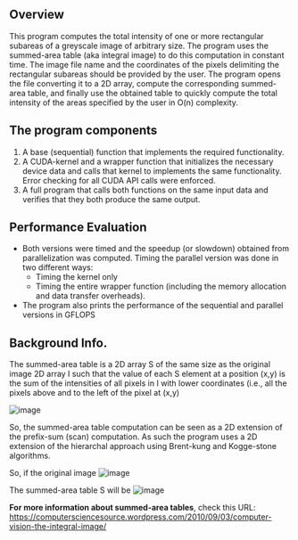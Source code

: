 ## Overview
This program computes the total intensity of one or more rectangular subareas of a greyscale image of arbitrary size. The program uses the summed-area table (aka integral image) to do this computation in
constant time. The image file name and the coordinates of the pixels delimiting the rectangular subareas should be provided by the user. 
The program opens the file converting it to a 2D array, compute the corresponding summed-area table, and finally use the obtained table to quickly compute the total intensity of the
areas specified by the user in O(n) complexity.

## The program components
1) A base (sequential) function that implements the required functionality.
2) A CUDA-kernel and a wrapper function that initializes the necessary device data and calls that kernel to implements the same functionality. Error checking for all CUDA API calls were enforced.
3) A full program that calls both functions on the same input data and verifies that they both produce the same output.

## Performance Evaluation
* Both versions were timed and the speedup (or slowdown) obtained from parallelization was computed. Timing the parallel version was done in two different ways:
  * Timing the kernel only
  * Timing the entire wrapper function (including the memory allocation and data transfer
overheads).
* The program also prints the performance of the sequential and parallel versions in GFLOPS



## Background Info.
The summed-area table is a 2D array S of the same size as the original image 2D array I such that the value of each S element at a position (x,y) is the sum of the intensities of all pixels in I with lower coordinates (i.e., all the pixels above and to the left of the pixel at (x,y)

![image](https://user-images.githubusercontent.com/107650627/209829928-b32e2786-2f2a-409e-9d0b-6b1afb04982b.png)

So, the summed-area table computation can be seen as a 2D extension of the prefix-sum (scan) computation. As such the program uses a 2D extension of the hierarchal approach using Brent-kung and Kogge-stone algorithms.

So, if the original image ![image](https://user-images.githubusercontent.com/107650627/209830396-a02f6225-b1e1-4468-957c-d4afcc4f75f7.png)

The summed-area table S will be ![image](https://user-images.githubusercontent.com/107650627/209830495-034c3cb9-9015-42e0-86b5-23ee68d0e394.png)

**For more information about summed-area tables**, check this URL: https://computersciencesource.wordpress.com/2010/09/03/computer-vision-the-integral-image/
